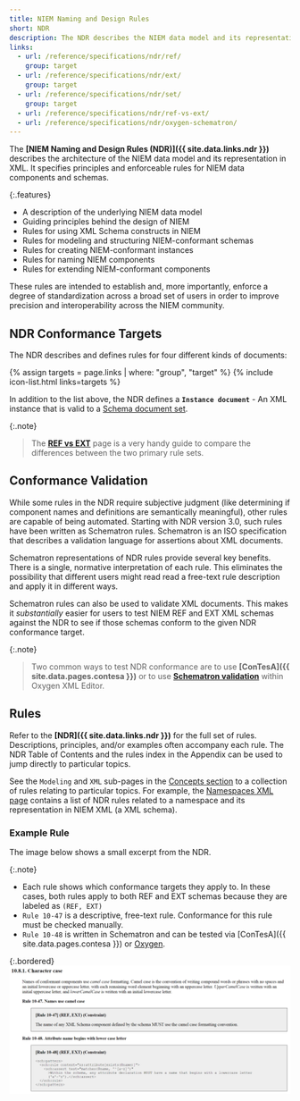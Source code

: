 ```yaml
---
title: NIEM Naming and Design Rules
short: NDR
description: The NDR describes the NIEM data model and its representation in XML.
links:
  - url: /reference/specifications/ndr/ref/
    group: target
  - url: /reference/specifications/ndr/ext/
    group: target
  - url: /reference/specifications/ndr/set/
    group: target
  - url: /reference/specifications/ndr/ref-vs-ext/
  - url: /reference/specifications/ndr/oxygen-schematron/
---
```


The **[NIEM Naming and Design Rules (NDR)]({{ site.data.links.ndr }})** describes the  architecture of the NIEM data model and its representation in XML.  It specifies principles and enforceable rules for NIEM data components and schemas.

{:.features}
- A description of the underlying NIEM data model
- Guiding principles behind the design of NIEM
- Rules for using XML Schema constructs in NIEM
- Rules for modeling and structuring NIEM-conformant schemas
- Rules for creating NIEM-conformant instances
- Rules for naming NIEM components
- Rules for extending NIEM-conformant components

These rules are intended to establish and, more importantly, enforce a degree of standardization across a broad set of users in order to improve precision and interoperability across the NIEM community.

<!--more-->

## NDR Conformance Targets

The NDR describes and defines rules for four different kinds of documents:

{% assign targets = page.links | where: "group", "target" %}
{% include icon-list.html links=targets %}

In addition to the list above, the NDR defines a **`Instance document`** - An XML instance that is valid to a [Schema document set](set/).

{:.note}
> The **[REF vs EXT](ref-vs-ext/)** page is a very handy guide to compare the differences between the two primary rule sets.

## Conformance Validation

While some rules in the NDR require subjective judgment (like determining if component names and definitions are semantically meaningful), other rules are capable of being automated.  Starting with NDR version 3.0, such rules have been written as Schematron rules.  Schematron is an ISO specification that describes a validation language for assertions about XML documents.

Schematron representations of NDR rules provide several key benefits.  There is a single, normative interpretation of each rule.  This eliminates the possibility that different users might read read a free-text rule description and apply it in different ways.

Schematron rules can also be used to validate XML documents.  This makes it *substantially* easier for users to test NIEM REF and EXT XML schemas against the NDR to see if those schemas conform to the given NDR conformance target.

{:.note}
> Two common ways to test NDR conformance are to use **[ConTesA]({{ site.data.pages.contesa }})** or to use **[Schematron validation](oxygen-schematron/)** within Oxygen XML Editor.

## Rules

Refer to the **[NDR]({{ site.data.links.ndr }})** for the full set of rules.  Descriptions, principles, and/or examples often accompany each rule.  The NDR Table of Contents and the rules index in the Appendix can be used to jump directly to particular topics.

See the `Modeling` and `XML` sub-pages in the [Concepts section](/reference/concepts/) to a collection of rules relating to particular topics.  For example, the [Namespaces XML page](/reference/concepts/namespace/xml/) contains a list of NDR rules related to a namespace and its representation in NIEM XML (a XML schema).

### Example Rule

The image below shows a small excerpt from the NDR.

{:.note}
- Each rule shows which conformance targets they apply to.  In these cases, both rules apply to both REF and EXT schemas because they are labeled as `(REF, EXT)`
- `Rule 10-47` is a descriptive, free-text rule.  Conformance for this rule must be checked manually.
- `Rule 10-48` is written in Schematron and can be tested via [ConTesA]({{ site.data.pages.contesa }}) or [Oxygen](oxygen-schematron/).

{:.bordered}
![Example rules](assets/rule-examples.png)
